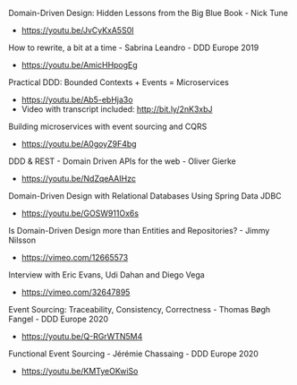 Domain-Driven Design: Hidden Lessons from the Big Blue Book - Nick Tune
* https://youtu.be/JvCyKxA5S0I

How to rewrite, a bit at a time - Sabrina Leandro - DDD Europe 2019
* https://youtu.be/AmicHHpogEg

Practical DDD: Bounded Contexts + Events = Microservices
* https://youtu.be/Ab5-ebHja3o
* Video with transcript included: http://bit.ly/2nK3xbJ

Building microservices with event sourcing and CQRS
* https://youtu.be/A0goyZ9F4bg

DDD & REST - Domain Driven APIs for the web - Oliver Gierke
* https://youtu.be/NdZqeAAIHzc

Domain-Driven Design with Relational Databases Using Spring Data JDBC
* https://youtu.be/GOSW911Ox6s

Is Domain-Driven Design more than Entities and Repositories? - Jimmy Nilsson
* https://vimeo.com/12665573

Interview with Eric Evans, Udi Dahan and Diego Vega
* https://vimeo.com/32647895

Event Sourcing: Traceability, Consistency, Correctness - Thomas Bøgh Fangel - DDD Europe 2020
* https://youtu.be/Q-RGrWTN5M4

Functional Event Sourcing - Jérémie Chassaing - DDD Europe 2020
* https://youtu.be/KMTyeOKwiSo
